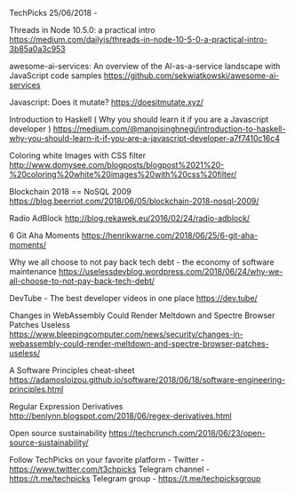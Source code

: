 TechPicks 25/06/2018 -

Threads in Node 10.5.0: a practical intro
https://medium.com/dailyjs/threads-in-node-10-5-0-a-practical-intro-3b85a0a3c953

awesome-ai-services: An overview of the AI-as-a-service landscape with JavaScript code samples
https://github.com/sekwiatkowski/awesome-ai-services

Javascript: Does it mutate?
https://doesitmutate.xyz/

Introduction to Haskell ( Why you should learn it if you are a Javascript developer )
https://medium.com/@manojsinghnegi/introduction-to-haskell-why-you-should-learn-it-if-you-are-a-javascript-developer-a7f7410c16c4

Coloring white Images with CSS filter
http://www.domysee.com/blogposts/blogpost%2021%20-%20coloring%20white%20images%20with%20css%20filter/

Blockchain 2018 == NoSQL 2009
https://blog.beerriot.com/2018/06/05/blockchain-2018-nosql-2009/

Radio AdBlock
http://blog.rekawek.eu/2016/02/24/radio-adblock/

6 Git Aha Moments
https://henrikwarne.com/2018/06/25/6-git-aha-moments/

Why we all choose to not pay back tech debt - the economy of software maintenance
https://uselessdevblog.wordpress.com/2018/06/24/why-we-all-choose-to-not-pay-back-tech-debt/

DevTube - The best developer videos in one place
https://dev.tube/

Changes in WebAssembly Could Render Meltdown and Spectre Browser Patches Useless
https://www.bleepingcomputer.com/news/security/changes-in-webassembly-could-render-meltdown-and-spectre-browser-patches-useless/

A Software Principles cheat-sheet
https://adamosloizou.github.io/software/2018/06/18/software-engineering-principles.html

Regular Expression Derivatives
http://benlynn.blogspot.com/2018/06/regex-derivatives.html

Open source sustainability
https://techcrunch.com/2018/06/23/open-source-sustainability/

Follow TechPicks on your favorite platform -
Twitter - https://www.twitter.com/t3chpicks
Telegram channel - https://t.me/techpicks
Telegram group - https://t.me/techpicksgroup